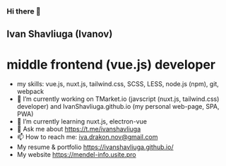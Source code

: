 ### Hi there 👋
  
  ## Ivan Shavliuga (Ivanov)
  #  middle frontend (vue.js) developer
- my skills: vue.js, nuxt.js, tailwind.css, SCSS, LESS, node.js (npm), git, webpack
- 🔭 I’m currently working on TMarket.io (javscript (nuxt.js, tailwind.css) developer) and  IvanShavliuga.github.io (my personal web-page, SPA, PWA)
- 🌱 I’m currently learning nuxt.js, electron-vue
- 💬 Ask me about https://t.me/ivanshavliuga
- 📫 How to reach me: iva.drakon.nov@gmail.com
- My resume & portfolio https://ivanshavliuga.github.io/
- My website https://mendel-info.usite.pro
